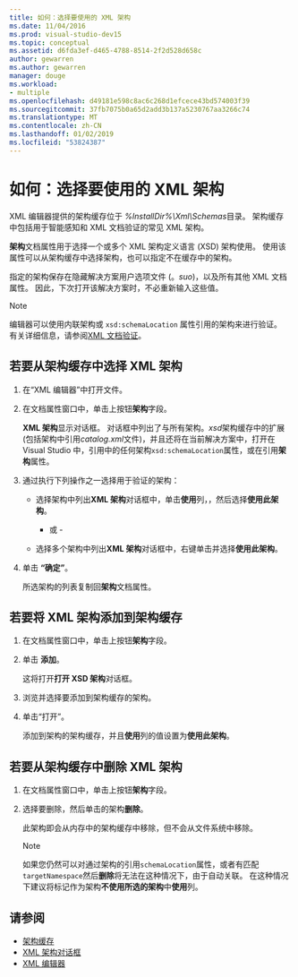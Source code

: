 ```yaml
---
title: 如何：选择要使用的 XML 架构
ms.date: 11/04/2016
ms.prod: visual-studio-dev15
ms.topic: conceptual
ms.assetid: d6fda3ef-d465-4788-8514-2f2d528d658c
author: gewarren
ms.author: gewarren
manager: douge
ms.workload:
- multiple
ms.openlocfilehash: d49181e598c8ac6c268d1efcece43bd574003f39
ms.sourcegitcommit: 37fb7075b0a65d2add3b137a5230767aa3266c74
ms.translationtype: MT
ms.contentlocale: zh-CN
ms.lasthandoff: 01/02/2019
ms.locfileid: "53824387"
---
```

# <a name="how-to-select-the-xml-schemas-to-use"></a>如何：选择要使用的 XML 架构

XML 编辑器提供的架构缓存位于 *%InstallDir%\Xml\Schemas*目录。 架构缓存中包括用于智能感知和 XML 文档验证的常见 XML 架构。

**架构**文档属性用于选择一个或多个 XML 架构定义语言 (XSD) 架构使用。 使用该属性可以从架构缓存中选择架构，也可以指定不在缓存中的架构。

指定的架构保存在隐藏解决方案用户选项文件 (。*suo*)，以及所有其他 XML 文档属性。 因此，下次打开该解决方案时，不必重新输入这些值。

> [!NOTE]
> 编辑器可以使用内联架构或 `xsd:schemaLocation` 属性引用的架构来进行验证。 有关详细信息，请参阅[XML 文档验证](../xml-tools/xml-document-validation.md)。

## <a name="to-select-an-xml-schema-from-the-schema-cache"></a>若要从架构缓存中选择 XML 架构

1. 在“XML 编辑器”中打开文件。

2. 在文档属性窗口中，单击上按钮**架构**字段。

    **XML 架构**显示对话框。 对话框中列出了与所有架构。*xsd*架构缓存中的扩展 (包括架构中引用*catalog.xml*文件)，并且还将在当前解决方案中，打开在 Visual Studio 中，引用中的任何架构`xsd:schemaLocation`属性，或在引用**架构**属性。

3. 通过执行下列操作之一选择用于验证的架构：

   - 选择架构中列出**XML 架构**对话框中，单击**使用**列，，然后选择**使用此架构**。

     - 或 -

   - 选择多个架构中列出**XML 架构**对话框中，右键单击并选择**使用此架构**。

4. 单击 **“确定”**。

    所选架构的列表复制回**架构**文档属性。

## <a name="to-add-an-xml-schema-to-the-schema-cache"></a>若要将 XML 架构添加到架构缓存

1.  在文档属性窗口中，单击上按钮**架构**字段。

2.  单击 **添加**。

     这将打开**打开 XSD 架构**对话框。

3.  浏览并选择要添加到架构缓存的架构。

4.  单击“打开”。

     添加到架构的架构缓存，并且**使用**列的值设置为**使用此架构**。

## <a name="to-delete-an-xml-schema-from-the-schema-cache"></a>若要从架构缓存中删除 XML 架构

1.  在文档属性窗口中，单击上按钮**架构**字段。

2.  选择要删除，然后单击的架构**删除**。

     此架构即会从内存中的架构缓存中移除，但不会从文件系统中移除。

    > [!NOTE]
    > 如果您仍然可以对通过架构的引用`schemaLocation`属性，或者有匹配`targetNamespace`然后**删除**将无法在这种情况下，由于自动关联。 在这种情况下建议将标记作为架构**不使用所选的架构**中**使用**列。

## <a name="see-also"></a>请参阅

- [架构缓存](../xml-tools/schema-cache.md)
- [XML 架构对话框](../xml-tools/xml-schemas-dialog-box.md)
- [XML 编辑器](../xml-tools/xml-editor.md)
